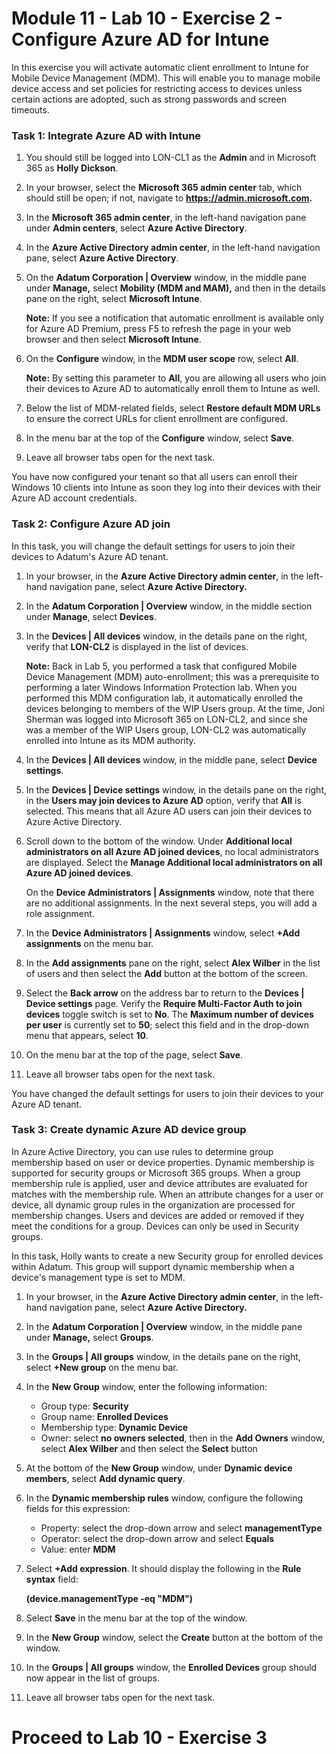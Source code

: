 # Module 11 - Lab 10 - Exercise 2 - Configure Azure AD for Intune 

In this exercise you will activate automatic client enrollment to Intune for Mobile Device Management (MDM). This will enable you to manage mobile device access and set policies for restricting access to devices unless certain actions are adopted, such as strong passwords and screen timeouts.

### Task 1: Integrate Azure AD with Intune

1. You should still be logged into LON-CL1 as the **Admin** and in Microsoft 365 as **Holly Dickson**.

2. In your browser, select the **Microsoft 365 admin center** tab, which should still be open; if not, navigate to **https://admin.microsoft.com.** 

3. In the **Microsoft 365 admin center**, in the left-hand navigation pane under **Admin centers**, select **Azure Active Directory**.

4. In the **Azure Active Directory admin center**, in the left-hand navigation pane, select **Azure Active Directory**.

5. On the **Adatum Corporation | Overview** window, in the middle pane under **Manage,** select **Mobility (MDM and MAM),** and then in the details pane on the right, select **Microsoft Intune**.<br/>

    **Note:** If you see a notification that automatic enrollment is available only for Azure AD Premium, press F5 to refresh the page in your web browser and then select **Microsoft Intune**.

6. On the **Configure** window, in the **MDM user scope** row, select **All**.<br/>

    **Note:** By setting this parameter to **All**, you are allowing all users who join their devices to Azure AD to automatically enroll them to Intune as well.

7. Below the list of MDM-related fields, select **Restore default MDM URLs** to ensure the correct URLs for client enrollment are configured.

8. In the menu bar at the top of the **Configure** window, select **Save**.

9. Leave all browser tabs open for the next task.

You have now configured your tenant so that all users can enroll their Windows 10 clients into Intune as soon they log into their devices with their Azure AD account credentials.


### Task 2: Configure Azure AD join

In this task, you will change the default settings for users to join their devices to Adatum's Azure AD tenant.

1. In your browser, in the **Azure Active Directory admin center**, in the left-hand navigation pane, select **Azure Active Directory.**

2. In the **Adatum Corporation | Overview** window, in the middle section under **Manage**, select **Devices**.

3. In the **Devices | All devices** window, in the details pane on the right, verify that **LON-CL2** is displayed in the list of devices. <br/>

   **Note:** Back in Lab 5, you performed a task that configured Mobile Device Management (MDM) auto-enrollment; this was a prerequisite to performing a later Windows Information Protection lab. When you performed this MDM configuration lab, it automatically enrolled the devices belonging to members of the WIP Users group. At the time, Joni Sherman was logged into Microsoft 365 on LON-CL2, and since she was a member of the WIP Users group, LON-CL2 was automatically enrolled into Intune as its MDM authority.

4. In the **Devices | All devices** window, in the middle pane, select **Device settings**.

5. In the **Devices | Device settings** window, in the details pane on the right, in the **Users may join devices to Azure AD** option, verify that **All** is selected. This means that all Azure AD users can join their devices to Azure Active Directory.

6. Scroll down to the bottom of the window. Under **Additional local administrators on all Azure AD joined devices**, no local administrators are displayed. Select the **Manage Additional local administrators on all Azure AD joined devices**. <br/>

   On the **Device Administrators | Assignments** window, note that there are no additional assignments. In the next several steps, you will add a role assignment.

7. In the **Device Administrators | Assignments** window, select **+Add assignments** on the menu bar.

8. In the **Add assignments** pane on the right, select **Alex Wilber** in the list of users and then select the **Add** button at the bottom of the screen.

9. Select the **Back arrow** on the address bar to return to the **Devices | Device settings** page. Verify the **Require Multi-Factor Auth to join devices** toggle switch is set to **No**. The **Maximum number of devices per user** is currently set to **50**; select this field and in the drop-down menu that appears, select **10**.

10. On the menu bar at the top of the page, select **Save**.

11. Leave all browser tabs open for the next task.

You have changed the default settings for users to join their devices to your Azure AD tenant.


### Task 3: Create dynamic Azure AD device group

In Azure Active Directory, you can use rules to determine group membership based on user or device properties. Dynamic membership is supported for security groups or Microsoft 365 groups. When a group membership rule is applied, user and device attributes are evaluated for matches with the membership rule. When an attribute changes for a user or device, all dynamic group rules in the organization are processed for membership changes. Users and devices are added or removed if they meet the conditions for a group. Devices can only be used in Security groups.

In this task, Holly wants to create a new Security group for enrolled devices within Adatum. This group will support dynamic membership when a device's management type is set to MDM.

1. In your browser, in the **Azure Active Directory admin center**, in the left-hand navigation pane, select **Azure Active Directory.**

2. In the **Adatum Corporation | Overview** window, in the middle pane under **Manage,** select **Groups**.

3. In the **Groups | All groups** window, in the details pane on the right, select **+New group** on the menu bar.

4. In the **New Group** window, enter the following information:

    - Group type: **Security**
    - Group name: **Enrolled Devices**
    - Membership type: **Dynamic Device**
    - Owner: select **no owners selected**, then in the **Add Owners** window, select **Alex Wilber** and then select the **Select** button
    
5. At the bottom of the **New Group** window, under **Dynamic device members**, select **Add dynamic query**.

6. In the **Dynamic membership rules** window, configure the following fields for this expression:

    - Property: select the drop-down arrow and select **managementType**
    - Operator: select the drop-down arrow and select **Equals**  
    - Value: enter **MDM**

7. Select **+Add expression**. It should display the following in the **Rule syntax** field:<br/>

    **(device.managementType -eq  &quot;MDM&quot;)**

8. Select **Save** in the menu bar at the top of the window.

9. In the **New Group** window, select the **Create** button at the bottom of the window.

10. In the **Groups | All groups** window, the **Enrolled Devices** group should now appear in the list of groups.

11. Leave all browser tabs open for the next task.


# Proceed to Lab 10 - Exercise 3

